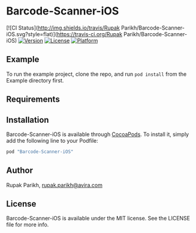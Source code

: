 # Barcode-Scanner-iOS

[![CI Status](http://img.shields.io/travis/Rupak Parikh/Barcode-Scanner-iOS.svg?style=flat)](https://travis-ci.org/Rupak Parikh/Barcode-Scanner-iOS)
[![Version](https://img.shields.io/cocoapods/v/Barcode-Scanner-iOS.svg?style=flat)](http://cocoapods.org/pods/Barcode-Scanner-iOS)
[![License](https://img.shields.io/cocoapods/l/Barcode-Scanner-iOS.svg?style=flat)](http://cocoapods.org/pods/Barcode-Scanner-iOS)
[![Platform](https://img.shields.io/cocoapods/p/Barcode-Scanner-iOS.svg?style=flat)](http://cocoapods.org/pods/Barcode-Scanner-iOS)

## Example

To run the example project, clone the repo, and run `pod install` from the Example directory first.

## Requirements

## Installation

Barcode-Scanner-iOS is available through [CocoaPods](http://cocoapods.org). To install
it, simply add the following line to your Podfile:

```ruby
pod "Barcode-Scanner-iOS"
```

## Author

Rupak Parikh, rupak.parikh@avira.com

## License

Barcode-Scanner-iOS is available under the MIT license. See the LICENSE file for more info.
